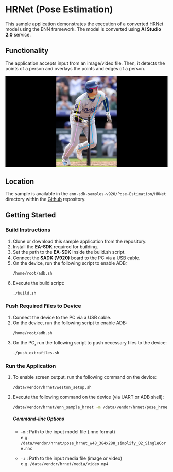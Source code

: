 #  HRNet (Pose Estimation)
This sample application demonstrates the execution of a converted [HRNet](https://github.com/HRNet/deep-high-resolution-net.pytorch) model using the ENN framework. The model is converted using **AI Studio 2.0** service.

## Functionality
The application accepts input from an image/video file.
Then, it detects the points of a person and overlays the points and edges of a person.

![result.jpg](result.jpg)        

## Location
The sample is available in the `enn-sdk-samples-v920/Pose-Estimation/HRNet` directory within the [Github](https://github.com/exynos-eco/enn-sdk-samples-v920) repository.

## Getting Started
### Build Instructions
1.	Clone or download this sample application from the repository.
2.	Install the **EA-SDK** required for building.
3.	Set the path to the **EA-SDK** inside the build.sh script.
4.  Connect the **SADK (V920)** board to the PC via a USB cable.
5.	On the device, run the following script to enable ADB:
    ```bash
    /home/root/adb.sh
    ```
6.	Execute the build script:
    ```bash
    ./build.sh
    ```
### Push Required Files to Device
1.	Connect the device to the PC via a USB cable.
2.	On the device, run the following script to enable ADB:
    ```bash
    /home/root/adb.sh
    ```
3.	On the PC, run the following script to push necessary files to the device:
    ```bash
    ./push_extrafiles.sh
    ```

### Run the Application
1. To enable screen output, run the following command on the device:

    ```bash
    /data/vendor/hrnet/weston_setup.sh
    ```

2. Execute the following command on the device (via UART or ADB shell):

    ```bash
    /data/vendor/hrnet/enn_sample_hrnet -m /data/vendor/hrnet/pose_hrnet_w48_384x288_simplify_O2_SingleCore.nnc -i /data/vendor/hrnet/media/video.mp4
    ```
    ##### Command-line Options
    - `-m` : Path to the input model file (.nnc format)  
            e.g. `/data/vendor/hrnet/pose_hrnet_w48_384x288_simplify_O2_SingleCore.nnc`

    - `-i` : Path to the input media file (image or video)  
            e.g. `/data/vendor/hrnet/media/video.mp4`